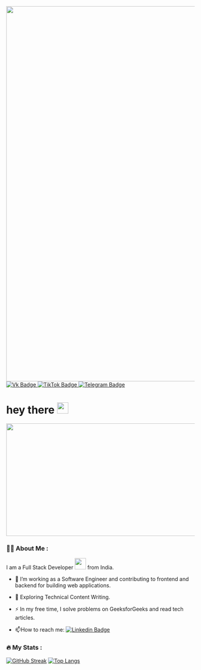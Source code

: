 <div id="header" align="center">
  <img src="https://github.com/Vipperswag/Algoritmizatsia_mironov.d.r/blob/main/gang.gif" width="1000"/>
</div>
<div id="badges">
  <a href="your-youtube-URL">
    <img src="https://img.shields.io/badge/VK-blue?style=for-the-badge&logo=VK&logoColor=white" alt="Vk Badge"/>
  </a>
  <a href="your-linkedin-URL">
    <img src="https://img.shields.io/badge/TikTok-black?style=for-the-badge&logo=TikTok&logoColor=purple" alt="TikTok Badge"/>
  </a>
  <a href="your-twitter-URL">
    <img src="https://img.shields.io/badge/Telegram-blue?style=for-the-badge&logo=Telegram&logoColor=white" alt="Telegram Badge"/>
  </a>
</div>

<img src="https://komarev.com/ghpvc/?username=your-github-Vipperswag&style=flat-square&color=blue" alt=""/>

<h1>
  hey there
  <img src="https://media.giphy.com/media/hvRJCLFzcasrR4ia7z/giphy.gif" width="30px"/>
</h1>

<div align="center">
  <img src="https://github.com/Vipperswag/Algoritmizatsia_mironov.d.r/blob/main/boba1.gif" width="1000" height="300"/>
</div>

### :woman_technologist: About Me :
I am a Full Stack Developer <img src="https://media.giphy.com/media/WUlplcMpOCEmTGBtBW/giphy.gif" width="30"> from India.
- :telescope: I’m working as a Software Engineer and contributing to frontend and backend for building web applications.

- :seedling: Exploring Technical Content Writing.

- :zap: In my free time, I solve problems on GeeksforGeeks and read tech articles.

- :mailbox:How to reach me: [![Linkedin Badge](https://img.shields.io/badge/-kakbar-blue?style=flat&logo=Linkedin&logoColor=white)](your-linkedin-url)


### :fire: My Stats :
[![GitHub Streak](http://github-readme-streak-stats.herokuapp.com?user=your-github-username&theme=dark&background=000000)](https://git.io/streak-stats)
[![Top Langs](https://github-readme-stats.vercel.app/api/top-langs/?username=your-github-username&layout=compact&theme=vision-friendly-dark)](https://github.com/Vipperswag/github-readme-stats)

